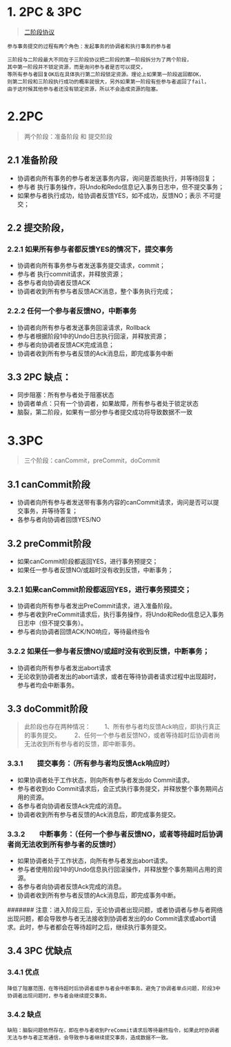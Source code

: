 # 1. 2PC & 3PC
> [二阶段协议](http://ifeve.com/distribute-transaction-2pc/)

```
参与事务提交的过程有两个角色：发起事务的协调者和执行事务的参与者
```
```text
三阶段与二阶段最大不同在于三阶段协议把二阶段的第一阶段拆分为了两个阶段，
其中第一阶段并不锁定资源，而是询问参与者是否可以提交，
等所有参与者回复OK后在具体执行第二阶段锁定资源。理论上如果第一阶段返回都OK，
则第二阶段和三阶段执行成功的概率就很大，另外如果第一阶段有些参与者返回了fail，
由于这时候其他参与者还没有锁定资源，所以不会造成资源的阻塞。
```
> 
# 2.2PC
> 两个阶段：准备阶段 和 提交阶段
## 2.1 准备阶段
 
   - 协调者向所有事务的参与者发送事务内容，询问是否能执行，并等待回复；
   - 参与者 执行事务操作，将Undo和Redo信息记入事务日志中，但不提交事务；
   - 如果参与者执行成功，给协调者反馈YES，如不成功，反馈NO；表示 不可提交；
## 2.2 提交阶段，
### 2.2.1 如果所有参与者都反馈YES的情况下，提交事务

   - 协调者向所有事务参与者发送事务提交请求，commit；
   - 参与者 执行commit请求，并释放资源；
   - 各参与者向协调者反馈ACK
   - 协调者收到所有参与者反馈ACK消息，整个事务执行完成；
### 2.2.2 任何一个参与者反馈NO，中断事务  
   - 协调者向所有参与者发送事务回滚请求，Rollback
   - 参与者根据阶段1中的Undo日志执行回滚，并释放资源；
   - 参与者向协调者反馈ACK完成消息；
   - 协调者收到所有参与者反馈的Ack消息后，即完成事务中断 

## 3.3 2PC 缺点：
   - 同步阻塞：所有参与者处于阻塞状态
   - 协调者单点：只有一个协调者，如果故障，所有参与者处于锁定状态
   - 脑裂，第二阶段，如果有一部分参与者提交成功将导致数据不一致
# 3.3PC
> 三个阶段：canCommit，preCommit，doCommit
## 3.1 canCommit阶段
   - 协调者向所有参与者发送带有事务内容的canCommit请求，询问是否可以提交事务，并等待答复；
   - 各参与者向协调者回馈YES/NO   
## 3.2 preCommit阶段
   - 如果canCommit阶段都返回YES，进行事务预提交；
   - 如果任一参与者反馈NO/或超时没有收到反馈，中断事务；
### 3.2.1 如果canCommit阶段都返回YES，进行事务预提交；
   - 协调者向所有参与者发出PreCommit请求，进入准备阶段。
   - 参与者收到PreCommit请求后，执行事务操作，将Undo和Redo信息记入事务日志中（但不提交事务）。
   - 参与者向协调者回馈ACK/NO响应，等待最终指令
### 3.2.2 如果任一参与者反馈NO/或超时没有收到反馈，中断事务； 
   - 协调者向所有参与者发出abort请求
   - 无论收到协调者发出的abort请求，或者在等待协调者请求过程中出现超时，参与者均会中断事务。 
## 3.3 doCommit阶段
> 此阶段也存在两种情况：
　　1、所有参与者均反馈Ack响应，即执行真正的事务提交。
　　2、任何一个参与者反馈NO，或者等待超时后协调者尚无法收到所有参与者的反馈，即中断事务。
 
### 3.3.1　　提交事务：（所有参与者均反馈Ack响应时）
   - 如果协调者处于工作状态，则向所有参与者发出do Commit请求。
   - 参与者收到do Commit请求后，会正式执行事务提交，并释放整个事务期间占用的资源。
   - 各参与者向协调者反馈Ack完成的消息。
   - 协调者收到所有参与者反馈的Ack消息后，即完成事务提交。
 
### 3.3.2　　中断事务：（任何一个参与者反馈NO，或者等待超时后协调者尚无法收到所有参与者的反馈时）
   - 如果协调者处于工作状态，向所有参与者发出abort请求。
   - 参与者使用阶段1中的Undo信息执行回滚操作，并释放整个事务期间占用的资源。
   - 各参与者向协调者反馈Ack完成的消息。
   - 协调者收到所有参与者反馈的Ack消息后，即完成事务中断。
 
####### 注意：进入阶段三后，无论协调者出现问题，或者协调者与参与者网络出现问题，都会导致参与者无法接收到协调者发出的do Commit请求或abort请求。此时，参与者都会在等待超时之后，继续执行事务提交。

## 3.4 3PC 优缺点
### 3.4.1 优点
```text
降低了阻塞范围，在等待超时后协调者或参与者会中断事务。避免了协调者单点问题，阶段3中协调者出现问题时，参与者会继续提交事务。
```   
### 3.4.2 缺点
```text
缺陷：脑裂问题依然存在，即在参与者收到PreCommit请求后等待最终指令，如果此时协调者无法与参与者正常通信，会导致参与者继续提交事务，造成数据不一致。
```     
        